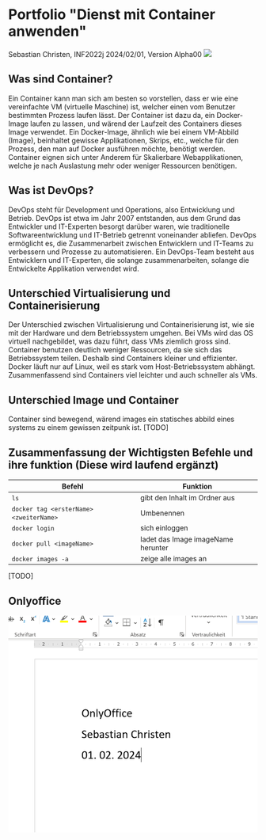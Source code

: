 # Portfolio "Dienst mit Container anwenden"

Sebastian Christen, INF2022j
2024/02/01, Version Alpha00
![](https://oneclick-cloud.com/wp-content/uploads/2023/08/Bigstock_-139961875-Docker-Emblem.-A-Blue-Whale-With-Several-Containers.-e1574090673987-1.jpg)

## Was sind Container?
Ein Container kann man sich am besten so vorstellen, dass er wie eine vereinfachte VM (virtuelle Maschine) ist, welcher einen vom Benutzer bestimmten Prozess laufen lässt. Der Container ist dazu da, ein Docker-Image laufen zu lassen, und wärend der Laufzeit des Containers dieses Image verwendet. Ein Docker-Image, ähnlich wie bei einem VM-Abbild (Image), beinhaltet gewisse Applikationen, Skrips, etc., welche für den Prozess, den man auf Docker ausführen möchte, benötigt werden. Container eignen sich unter Anderem für Skalierbare Webapplikationen, welche je nach Auslastung mehr oder weniger Ressourcen benötigen.

## Was ist DevOps?
DevOps steht für Development und Operations, also Entwicklung und Betrieb. DevOps ist etwa im Jahr 2007 entstanden, aus dem Grund das Entwickler und IT-Experten besorgt darüber waren, wie traditionelle Softwareentwicklung und IT-Betrieb getrennt voneinander abliefen. DevOps ermöglicht es, die Zusammenarbeit zwischen Entwicklern und IT-Teams zu verbessern und Prozesse zu automatisieren. Ein DevOps-Team besteht aus Entwicklern und IT-Experten, die solange zusammenarbeiten, solange die Entwickelte Applikation verwendet wird.

## Unterschied Virtualisierung und Containerisierung
Der Unterschied zwischen Virtualisierung und Containerisierung ist, wie sie mit der Hardware und dem Betriebssystem umgehen. Bei VMs wird das OS virtuell nachgebildet, was dazu führt, dass VMs ziemlich gross sind. Container benutzen deutlich weniger Ressourcen, da sie sich das Betriebssystem teilen. Deshalb sind Containers kleiner und effizienter. Docker läuft nur auf Linux, weil es stark vom Host-Betriebssystem abhängt.
Zusammenfassend sind Containers viel leichter und auch schneller als VMs.

## Unterschied Image und Container
Container sind bewegend, wärend images ein statisches abbild eines systems zu einem gewissen zeitpunk ist. [TODO]

## Zusammenfassung der Wichtigsten Befehle und ihre funktion (Diese wird laufend ergänzt)
| Befehl                                | Funktion          |
| ------------------------------------- | ------------------ |
| `ls`                                    | gibt den Inhalt im Ordner aus |
| `docker tag <ersterName> <zweiterName>` | Umbenennen        |
| `docker login` | sich einloggen |
| `docker pull <imageName>`| ladet das Image imageName herunter |
| `docker images -a` | zeige alle images an |
 [TODO]



## Onlyoffice
![](onlyoffice.png)